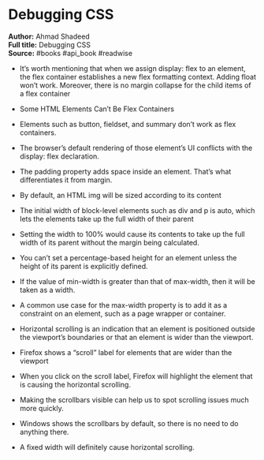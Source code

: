 # Debugging CSS

**Author:** Ahmad Shadeed  
**Full title:** Debugging CSS  
**Source:** #books #api_book #readwise

- It’s worth mentioning that when we assign display: flex to an element, the flex container establishes a new flex formatting context. Adding float won’t work. Moreover, there is no margin collapse for the child items of a flex container 
   
- Some HTML Elements Can’t Be Flex Containers 
   
- Elements such as button, fieldset, and summary don’t work as flex containers. 
   
- The browser’s default rendering of those element’s UI conflicts with the display: flex declaration. 
   
- The padding property adds space inside an element. That’s what differentiates it from margin. 
   
- By default, an HTML img will be sized according to its content 
   
- The initial width of block-level elements such as div and p is auto, which lets the elements take up the full width of their parent 
   
- Setting the width to 100% would cause its contents to take up the full width of its parent without the margin being calculated. 
   
- You can’t set a percentage-based height for an element unless the height of its parent is explicitly defined. 
   
- If the value of min-width is greater than that of max-width, then it will be taken as a width. 
   
- A common use case for the max-width property is to add it as a constraint on an element, such as a page wrapper or container. 
   
- Horizontal scrolling is an indication that an element is positioned outside the viewport’s boundaries or that an element is wider than the viewport. 
   
- Firefox shows a “scroll” label for elements that are wider than the viewport 
   
- When you click on the scroll label, Firefox will highlight the element that is causing the horizontal scrolling. 
   
- Making the scrollbars visible can help us to spot scrolling issues much more quickly. 
   
- Windows shows the scrollbars by default, so there is no need to do anything there. 
   
- A fixed width will definitely cause horizontal scrolling. 
   

